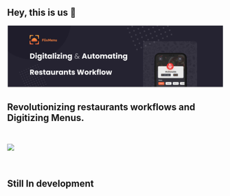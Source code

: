 ## Hey, this is us 👋

<img src="https://github.com/FlixMenu/.github/blob/master/images/Banner.png?raw=true">

## Revolutionizing restaurants workflows and Digitizing Menus.

</br>

<a href="https://www.twitter.com/flixxmenu" target="_blank" rel="noreferrer"><img
src="https://img.shields.io/twitter/follow/flixxmenu?logo=twitter&style=for-the-badge&color=0891b2&labelColor=1c1917"
/></a>

</br>

## Still In development